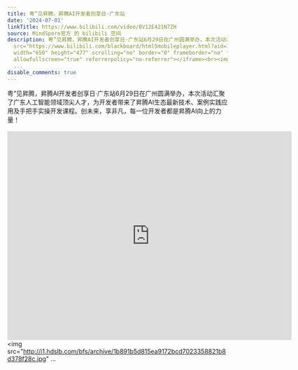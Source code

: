 ```yaml
---
title: 粤”见昇腾，昇腾AI开发者创享日·广东站
date: '2024-07-01'
linkTitle: https://www.bilibili.com/video/BV12E421N7ZH
source: MindSpore官方 的 bilibili 空间
description: 粤”见昇腾，昇腾AI开发者创享日·广东站6月29日在广州圆满举办，本次活动汇聚了广东人工智能领域顶尖人才，为开发者带来了昇腾AI生态最新技术、案例实践应用及手把手实操开发课程。创未来，享非凡，每一位开发者都是昇腾AI向上的力量！<br><br><iframe
  src="https://www.bilibili.com/blackboard/html5mobileplayer.html?aid=1655960698&amp;high_quality=1&amp;autoplay=0"
  width="650" height="477" scrolling="no" border="0" frameborder="no" framespacing="0"
  allowfullscreen="true" referrerpolicy="no-referrer"></iframe><br><img src="http://i1.hdslb.com/bfs/archive/1b891b5d815ea9172bcd7023358821b8d378f28c.jpg"
  ...
disable_comments: true
---
```

粤”见昇腾，昇腾AI开发者创享日·广东站6月29日在广州圆满举办，本次活动汇聚了广东人工智能领域顶尖人才，为开发者带来了昇腾AI生态最新技术、案例实践应用及手把手实操开发课程。创未来，享非凡，每一位开发者都是昇腾AI向上的力量！<br><br><iframe src="https://www.bilibili.com/blackboard/html5mobileplayer.html?aid=1655960698&amp;high_quality=1&amp;autoplay=0" width="650" height="477" scrolling="no" border="0" frameborder="no" framespacing="0" allowfullscreen="true" referrerpolicy="no-referrer"></iframe><br><img src="http://i1.hdslb.com/bfs/archive/1b891b5d815ea9172bcd7023358821b8d378f28c.jpg" ...